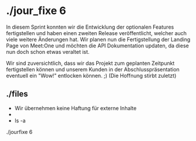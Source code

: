 <style>a {text-decoration: none;}</style>
# ./jour_fixe 6

In diesem Sprint konnten wir die Entwicklung der optionalen Features fertigstellen und haben einen zweiten Release veröffentlicht,
welcher auch viele weitere Änderungen hat. Wir planen nun die Fertigstellung der Landing Page von Meet:One und möchten die API Dokumentation updaten,
da diese nun doch schon etwas veraltet ist.  

Wir sind zuversichtlich, dass wir das Projekt zum geplanten Zeitpunkt fertigstellen können und unserem Kunden in der Abschlusspräsentation eventuell ein 
"Wow!" entlocken können. ;) (Die Hoffnung stirbt zuletzt)

## ./files 
* Wir übernehmen keine Haftung für externe Inhalte
* 
* ls -a  

[./jourfixe 6](../../assets/documents/jf6_codeone.pdf)  
